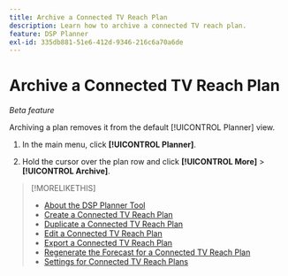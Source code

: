 ```yaml
---
title: Archive a Connected TV Reach Plan
description: Learn how to archive a connected TV reach plan.
feature: DSP Planner
exl-id: 335db881-51e6-412d-9346-216c6a70a6de
---
```

# Archive a Connected TV Reach Plan

*Beta feature*

Archiving a plan removes it from the default [!UICONTROL Planner] view.<!-- You can still view it by including the [!UICONTROL Status] "[!UICONTROL Archived]" in the view filter. -->

1. In the main menu, click **[!UICONTROL Planner]**.

1. Hold the cursor over the plan row and click **[!UICONTROL More]** > **[!UICONTROL Archive]**.

>[!MORELIKETHIS]
>
>* [About the DSP Planner Tool](planner-about.md)
>* [Create a Connected TV Reach Plan](planner-create.md)
>* [Duplicate a Connected TV Reach Plan](planner-duplicate.md)
>* [Edit a Connected TV Reach Plan](planner-edit.md)
>* [Export a Connected TV Reach Plan](planner-export.md)
>* [Regenerate the Forecast for a Connected TV Reach Plan](planner-forecast.md)
>* [Settings for Connected TV Reach Plans](planner-settings.md)
